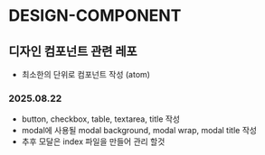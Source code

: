 # DESIGN-COMPONENT

## 디자인 컴포넌트 관련 레포
- 최소한의 단위로 컴포넌트 작성 (atom)


### 2025.08.22
- button, checkbox, table, textarea, title 작성
- modal에 사용될 modal background, modal wrap, modal title 작성
- 추후 모달은 index 파일을 만들어 관리 할것


